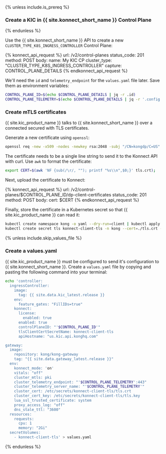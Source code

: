 {% unless include.is_prereq %}
### Create a KIC in {{ site.konnect_short_name }} Control Plane
{% endunless %}

Use the {{ site.konnect_short_name }} API to create a new `CLUSTER_TYPE_K8S_INGRESS_CONTROLLER` Control Plane:

<!--vale off-->
{% konnect_api_request %}
url: /v2/control-planes
status_code: 201
method: POST
body:
    name: My KIC CP
    cluster_type: "CLUSTER_TYPE_K8S_INGRESS_CONTROLLER"
capture: CONTROL_PLANE_DETAILS
{% endkonnect_api_request %}
<!--vale on-->

We'll need the `id` and `telemetry_endpoint` for the `values.yaml` file later. Save them as environment variables:

```bash
CONTROL_PLANE_ID=$(echo $CONTROL_PLANE_DETAILS | jq -r .id)
CONTROL_PLANE_TELEMETRY=$(echo $CONTROL_PLANE_DETAILS | jq -r '.config.telemetry_endpoint | sub("https://";"")')
```

### Create mTLS certificates

{{ site.kic_product_name }} talks to {{ site.konnect_short_name }} over a connected secured with TLS certificates.

Generate a new certificate using `openssl`:

```bash
openssl req -new -x509 -nodes -newkey rsa:2048 -subj "/CN=kongdp/C=US" -keyout ./tls.key -out ./tls.crt
```

The certificate needs to be a single line string to send it to the Konnect API with curl. Use `awk` to format the certificate:

```bash
export CERT=$(awk 'NF {sub(/\r/, ""); printf "%s\\n",$0;}' tls.crt);
```

Next, upload the certificate to Konnect:

<!--vale off-->
{% konnect_api_request %}
url: /v2/control-planes/$CONTROL_PLANE_ID/dp-client-certificates
status_code: 201
method: POST
body:
    cert: $CERT
{% endkonnect_api_request %}
<!--vale on-->

Finally, store the certificate in a Kubernetes secret so that {{ site.kic_product_name }} can read it:

```bash
kubectl create namespace kong -o yaml --dry-run=client | kubectl apply -f -
kubectl create secret tls konnect-client-tls -n kong --cert=./tls.crt --key=./tls.key
```

{% unless include.skip_values_file %}
### Create a values.yaml

{{ site.kic_product_name }} must be configured to send it's configuration to {{ site.konnect_short_name }}. Create a `values.yaml` file by copying and pasting the following command into your terminal:

```bash
echo 'controller:
  ingressController:
    image:
      tag: {{ site.data.kic_latest.release }}
    env:
      feature_gates: "FillIDs=true"
    konnect:
      license:
        enabled: true
      enabled: true
      controlPlaneID: "'$CONTROL_PLANE_ID'"
      tlsClientCertSecretName: konnect-client-tls
      apiHostname: "us.kic.api.konghq.com"

gateway:
  image:
    repository: kong/kong-gateway
    tag: "{{ site.data.gateway_latest.release }}"
  env:
    konnect_mode: 'on'
    vitals: "off"
    cluster_mtls: pki
    cluster_telemetry_endpoint: "'$CONTROL_PLANE_TELEMETRY':443"
    cluster_telemetry_server_name: "'$CONTROL_PLANE_TELEMETRY'"
    cluster_cert: /etc/secrets/konnect-client-tls/tls.crt
    cluster_cert_key: /etc/secrets/konnect-client-tls/tls.key
    lua_ssl_trusted_certificate: system
    proxy_access_log: "off"
    dns_stale_ttl: "3600"
  resources:
    requests:
      cpu: 1
      memory: "2Gi"
  secretVolumes:
    - konnect-client-tls' > values.yaml
```

{% endunless %}